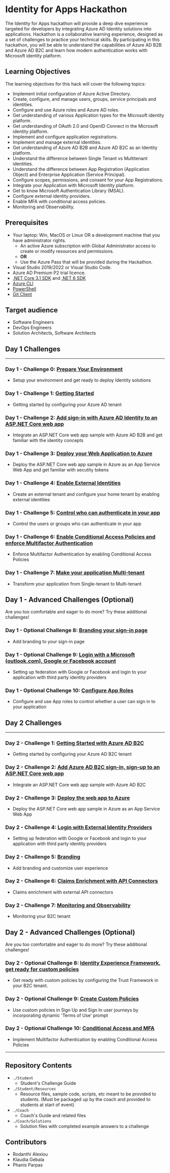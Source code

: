 # Identity for Apps Hackathon

The Identity for Apps hackathon will provide a deep dive experience targeted for developers by integrating Azure AD Identity solutions into applications. Hackathon is a collaborative learning experience, designed as a set of challenges to practice your technical skills.  By participating in this hackathon, you will be able to understand the capabilities of Azure AD B2B and Azure AD B2C and learn how modern authentication works with Microsoft identity platform.

## Learning Objectives

The learning objectives for this hack will cover the following topics:

- Implement initial configuration of Azure Active Directory.
- Create, configure, and manage users, groups, service principals and identities.
- Configure and use Azure roles and Azure AD roles.
- Get understanding of various Application types for the Microsoft identity platform.
- Get understanding of OAuth 2.0 and OpenID Connect in the Microsoft identity platform.
- Implement and configure application registrations.
- Implement and manage external identities.
- Get understanding of Azure AD B2B and Azure AD B2C as an Identity platform.
- Understand the difference between Single Tenant vs Multitenant identities.
- Understand the difference between App Registration (Application Object) and Enterprise Application (Service Principal).
- Configure scopes, permissions, and consent for your App Registrations.
- Integrate your Application with Microsoft Identity platform.
- Get to know Microsoft Authentication Library (MSAL).
- Configure external identity providers.
- Enable MFA with conditional access policies.
- Monitoring and Observability.

## Prerequisites

- Your laptop: Win, MacOS or Linux OR a development machine that you have administrator rights.
  - An active Azure subscription with Global Administrator access to create or modify resources and permissions.
  - **OR**
  - Use the Azure Pass that will be provided during the Hackathon.
- Visual Studio 2019/2022 or Visual Studio Code.
- Azure AD Premium P2 trial licence.
- [.NET Core 3.1 SDK](https://dotnet.microsoft.com/en-us/download/dotnet/3.1) and [.NET 6 SDK](https://dotnet.microsoft.com/en-us/download/dotnet/6.0)
- [Azure CLI](https://docs.microsoft.com/en-us/cli/azure/install-azure-cli)
- [PowerShell](https://docs.microsoft.com/en-us/powershell/scripting/install/installing-powershell?view=powershell-7.2)
- [Git Client](https://git-scm.com/download)

## Target audience

 - Software Engineers
 - DevOps Engineers
 - Solution Architects, Software Architects

## Day 1 Challenges

---

### Day 1 - Challenge 0: **[Prepare Your Environment](Student/Challenge_D1_00.md)**

- Setup your environment and get ready to deploy Identity solutions

### Day 1 - Challenge 1: **[Getting Started](Student/Challenge_D1_01.md)**

- Getting started by configuring your Azure AD tenant

### Day 1 - Challenge 2: **[Add sign-in with Azure AD Identity to an ASP.NET Core web app](Student/Challenge_D1_02.md)**

- Integrate an ASP.NET Core web app sample with Azure AD B2B and get familiar with the identity concepts

### Day 1 - Challenge 3: **[Deploy your Web Application to Azure](Student/Challenge_D1_03.md)**

- Deploy the ASP.NET Core web app sample in Azure as an App Service Web App and get familiar with secutity tokens

### Day 1 - Challenge 4: **[Enable External Identities](Student/Challenge_D1_04.md)**

- Create an external tenant and configure your home tenant by enabling external identities

### Day 1 - Challenge 5: **[Control who can authenticate in your app](Student/Challenge_D1_05.md)**

- Control the users or groups who can authenticate in your app

### Day 1 - Challenge 6: **[Enable Conditional Access Policies and enforce Multifactor Authentication](Student/Challenge_D1_06.md)**

- Enforce Multifactor Authentication by enabling Conditional Access Policies

### Day 1 - Challenge 7: **[Make your application Multi-tenant](Student/Challenge_D1_07.md)**

- Transform your application from Single-tenant to Multi-tenant

## Day 1 - Advanced Challenges (Optional)

Are you too comfortable and eager to do more? Try these additional challenges!

### Day 1 - Optional Challenge 8: **[Branding your sign-in page](Student/Challenge_D1_08.md)**

- Add branding to your sign-in page

### Day 1 - Optional Challenge 9: **[Login with a Microsoft (outlook.com), Google or Facebook account](Student/Challenge_D1_09.md)**

- Setting up federation with Google or Facebook and login to your application with third party identity providers

### Day 1 - Optional Challenge 10: **[Configure App Roles](Student/Challenge_D1_10.md)**

- Configure and use App roles to control whether a user can sign in to your application

## Day 2 Challenges

---

### Day 2 - Challenge 1: **[Getting Started with Azure AD B2C](Student/Challenge_D2_01.md)**

- Getting started by configuring your Azure AD B2C tenant

### Day 2 - Challenge 2: **[Add Azure AD B2C sign-in, sign-up to an ASP.NET Core web app](Student/Challenge_D2_02.md)**

- Integrate an ASP.NET Core web app sample with Azure AD B2C

### Day 2 - Challenge 3: **[Deploy the web app to Azure](Student/Challenge_D2_03.md)**

- Deploy the ASP.NET Core web app sample in Azure as an App Service Web App

### Day 2 - Challenge 4: **[Login with External Identity Providers](Student/Challenge_D2_04.md)**

- Setting up federation with Google or Facebook and login to your application with third party identity providers

### Day 2 - Challenge 5: **[Branding](Student/Challenge_D2_05.md)**

- Add branding and customize user experience

### Day 2 - Challenge 6: **[Claims Enrichment with API Connectors](Student/Challenge_D2_06.md)**

- Claims enrichment with external API connectors

### Day 2 - Challenge 7: **[Monitoring and Observability](Student/Challenge_D2_07.md)**

- Monitoring your B2C tenant

## Day 2 - Advanced Challenges (Optional)

Are you too comfortable and eager to do more? Try these additional challenges!

### Day 2 - Optional Challenge 8: **[Identity Experience Framework, get ready for custom policies](Student/Challenge_D2_08.md)**

- Get ready with custom policies by configuring the Trust Framework in your B2C tenant.

### Day 2 - Optional Challenge 9: **[Create Custom Policies](Student/Challenge_D2_09.md)**

- Use custom policies in Sign Up and Sign In user journeys by incorporating dynamic 'Terms of Use' prompt

### Day 2 - Optional Challenge 10: **[Conditional Access and MFA](Student/Challenge_D2_10.md)**

- Implement Multifactor Authentication by enabling Conditional Access Policies

---

## Repository Contents

- `./Student`
  - Student's Challenge Guide
- `./Student/Resources`
  - Resource files, sample code, scripts, etc meant to be provided to students. (Must be packaged up by the coach and provided to students at start of event)
- `./Coach`
  - Coach's Guide and related files
- `./Coach/Solutions`
  - Solution files with completed example answers to a challenge

## Contributors

- Rodanthi Alexiou
- Klaudia Gebala
- Phanis Parpas
